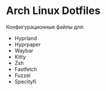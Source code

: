 # Arch Linux Dotfiles

Конфигурационные файлы для:
- Hyprland
- Hyprpaper  
- Waybar
- Kitty
- Zsh
- Fastfetch
- Fuzzel
- Specityfi

